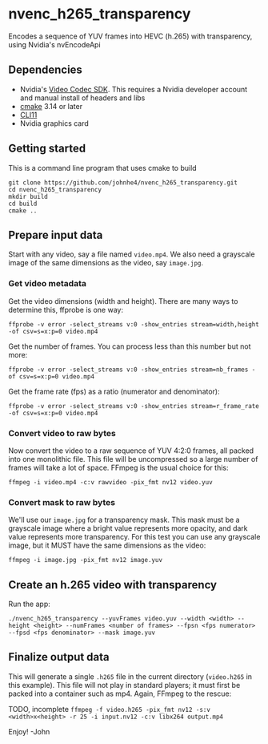 # nvenc_h265_transparency
Encodes a sequence of YUV frames into HEVC (h.265) with transparency, using Nvidia's nvEncodeApi

## Dependencies
- Nvidia's [Video Codec SDK](https://developer.nvidia.com/nvidia-video-codec-SDK). This requires a Nvidia developer account and manual install of headers and libs
- [cmake](https://cmake.org) 3.14 or later
- [CLI11](https://github.com/CLIUtils/CLI11)
- Nvidia graphics card

## Getting started
This is a command line program that uses cmake to build

```
git clone https://github.com/johnhe4/nvenc_h265_transparency.git
cd nvenc_h265_transparency
mkdir build
cd build
cmake ..
```

## Prepare input data
Start with any video, say a file named `video.mp4`. We also need a grayscale image of the same dimensions as the video, say `image.jpg`.

### Get video metadata
Get the video dimensions (width and height).
There are many ways to determine this, ffprobe is one way:

`ffprobe -v error -select_streams v:0 -show_entries stream=width,height -of csv=s=x:p=0 video.mp4`

Get the number of frames. You can process less than this number but not more:

`ffprobe -v error -select_streams v:0 -show_entries stream=nb_frames -of csv=s=x:p=0 video.mp4`

Get the frame rate (fps) as a ratio (numerator and denominator):

`ffprobe -v error -select_streams v:0 -show_entries stream=r_frame_rate -of csv=s=x:p=0 video.mp4`

### Convert video to raw bytes
Now convert the video to a raw sequence of YUV 4:2:0 frames, all packed into one monolithic file.
This file will be uncompressed so a large number of frames will take a lot of space.
FFmpeg is the usual choice for this:

`ffmpeg -i video.mp4 -c:v rawvideo -pix_fmt nv12 video.yuv`

### Convert mask to raw bytes
We'll use our `image.jpg` for a transparency mask. This mask must be a grayscale image where a bright value represents more opacity, and dark value represents more transparency.
For this test you can use any grayscale image, but it MUST have the same dimensions as the video:

`ffmpeg -i image.jpg -pix_fmt nv12 image.yuv`

## Create an h.265 video with transparency
Run the app:

`./nvenc_h265_transparency --yuvFrames video.yuv --width <width> --height <height> --numFrames <number of frames> --fpsn <fps numerator> --fpsd <fps denominator> --mask image.yuv`

## Finalize output data
This will generate a single `.h265` file in the current directory (`video.h265` in this example). 
This file will not play in standard players; it must first be packed into a container such as mp4.
Again, FFmpeg to the rescue:

TODO, incomplete
`ffmpeg -f video.h265 -pix_fmt nv12 -s:v <width>x<height> -r 25 -i input.nv12 -c:v libx264 output.mp4`

Enjoy!
-John
